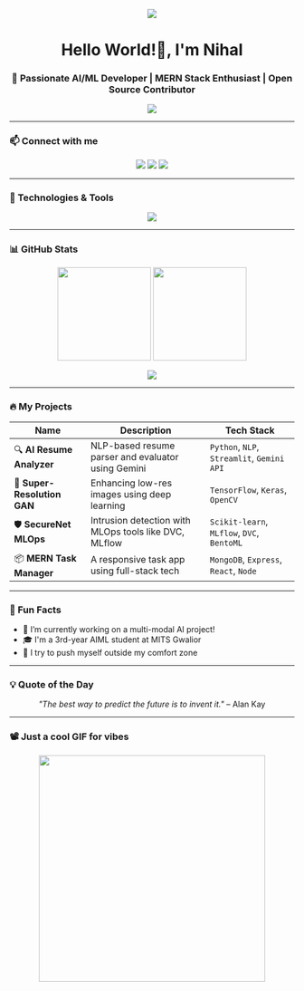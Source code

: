 <!-- Banner -->
<p align="center">
  <img src="https://www.google.com/url?sa=i&url=https%3A%2F%2Fgithub.com%2Fleorrose%2Fleorrose&psig=AOvVaw2qGPWK2y91XpDVuT9h9ngT&ust=1747832360427000&source=images&cd=vfe&opi=89978449&ved=0CBMQjRxqFwoTCJigo4yNso0DFQAAAAAdAAAAABAE"/>
</p>

<!-- Introduction -->
<h1 align="center">Hello World!👋, I'm Nihal</h1>
<h3 align="center">🚀 Passionate AI/ML Developer | MERN Stack Enthusiast | Open Source Contributor</h3>

<p align="center">
  <a href="https://github.com/nihal-profile"><img src="https://readme-typing-svg.herokuapp.com?font=Fira+Code&duration=2000&pause=1000&color=F75C7E&center=true&vCenter=true&width=435&lines=AI+Enthusiast;Full+Stack+Developer;Problem+Solver;Open+Source+Lover" /></a>
</p>

---

### 📫 Connect with me  
<p align="center">
  <a href="https://www.linkedin.com/in/your-link/" target="_blank"><img src="https://img.shields.io/badge/LinkedIn-blue?logo=linkedin&logoColor=white&style=for-the-badge" /></a>
  <a href="mailto:yourmail@gmail.com"><img src="https://img.shields.io/badge/Gmail-red?logo=gmail&logoColor=white&style=for-the-badge" /></a>
  <a href="https://twitter.com/yourprofile"><img src="https://img.shields.io/badge/Twitter-black?logo=twitter&logoColor=white&style=for-the-badge" /></a>
</p>

---

### 🧠 Technologies & Tools
<p align="center">
  <img src="https://skillicons.dev/icons?i=python,cpp,js,html,css,react,nodejs,express,mongodb,mysql,git,github,vscode,linux,tensorflow" />
</p>

---

### 📊 GitHub Stats
<p align="center">
  <img src="https://github-readme-stats.vercel.app/api?username=nihal-profile&show_icons=true&theme=tokyonight" height="165"/>
  <img src="https://github-readme-streak-stats.herokuapp.com/?user=nihal-profile&theme=tokyonight" height="165"/>
</p>

<p align="center">
  <img src="https://github-readme-activity-graph.cyclic.app/graph?username=nihal-profile&theme=tokyo-night" />
</p>

---

### 🔥 My Projects
| Name | Description | Tech Stack |
|------|-------------|------------|
| 🔍 **AI Resume Analyzer** | NLP-based resume parser and evaluator using Gemini | `Python`, `NLP`, `Streamlit`, `Gemini API` |
| 🧠 **Super-Resolution GAN** | Enhancing low-res images using deep learning | `TensorFlow`, `Keras`, `OpenCV` |
| 🛡 **SecureNet MLOps** | Intrusion detection with MLOps tools like DVC, MLflow | `Scikit-learn`, `MLflow`, `DVC`, `BentoML` |
| 📦 **MERN Task Manager** | A responsive task app using full-stack tech | `MongoDB`, `Express`, `React`, `Node` |

---

### 🎯 Fun Facts
- 🔭 I’m currently working on a multi-modal AI project!
- 🎓 I'm a 3rd-year AIML student at MITS Gwalior
- 🧗 I try to push myself outside my comfort zone

---

### 💡 Quote of the Day
<p align="center"><i>"The best way to predict the future is to invent it."</i> – Alan Kay</p>

---

### 📽️ Just a cool GIF for vibes
<p align="center">
  <img src="https://media.giphy.com/media/L1R1tvI9svkIWwpVYr/giphy.gif" width="400"/>
</p>
